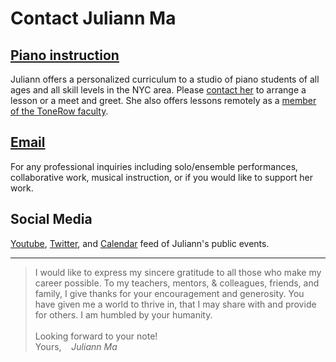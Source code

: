 Contact Juliann Ma
==================

<div class="flex-ribbon">
  <div class="narrow_thirds_tile">
  <h2><a href="/lessons">Piano instruction</a></h2>
  Juliann offers a personalized curriculum to a studio of piano students of all ages and all skill levels in the NYC area.
  Please <a href="mailto:lessons@juliannma.com">contact her</a> to arrange a lesson or a meet and greet.
  She also offers lessons remotely as a <a href="https://www.tonerow.com/juliannma">member of the ToneRow faculty</a>.
  </div>

  <div class="narrow_thirds_tile">
  <h2><a href="mailto:ask@juliannma.com">Email</a></h2>
  For any professional inquiries including solo/ensemble performances, collaborative work, musical instruction, or if you would like to support her work.
  </div>

  <div class="narrow_thirds_tile">
  <h2>Social Media</h2>
    <a href="https://www.youtube.com/channel/UCfta2IWh2nIcr0bzbLk3FPg">Youtube</a>,
    <a href="https://twitter.com/juliann_ma">Twitter</a>,
    and <a href="/calendar.ics">Calendar</a> feed of Juliann's public events.
  </div>
</div>

<hr>

> I would like to express my sincere gratitude to all those who make my career possible.
> To my teachers, mentors, & colleagues, friends, and family, I give thanks for your encouragement and generosity.
> You have given me a world to thrive in, that I may share with and provide for others.
> I am humbled by your humanity. <br/><br/>
> Looking forward to your note! <br/>
> Yours,
> &nbsp;&nbsp; <cite>Juliann Ma</cite>
